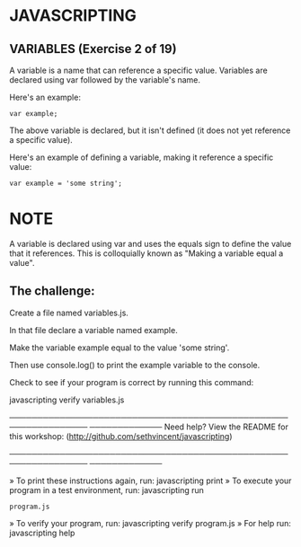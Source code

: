 # JAVASCRIPTING

## VARIABLES (Exercise 2 of 19)

 A variable is a name that can reference a specific value. Variables are
 declared using var followed by the variable's name.

 Here's an example:

    var example;

 The above variable is declared, but it isn't defined (it does not yet
 reference a specific value).

 Here's an example of defining a variable, making it reference a specific
 value:

    var example = 'some string';

# NOTE

 A variable is declared using var and uses the equals sign to define the
 value that it references. This is colloquially known as "Making a variable
 equal a value".

## The challenge:

 Create a file named variables.js.

 In that file declare a variable named example.

 Make the variable example equal to the value 'some string'.

 Then use console.log() to print the example variable to the console.

 Check to see if your program is correct by running this command:

 javascripting verify variables.js

────────────────────────────────────────────────────────────────
─────────────
 Need help? View the README for this workshop:
 (http://github.com/sethvincent/javascripting)

────────────────────────────────────────────────────────────────
─────────────

  » To print these instructions again, run: javascripting print
  » To execute your program in a test environment, run: javascripting run

    program.js
  » To verify your program, run: javascripting verify program.js
  » For help run: javascripting help
